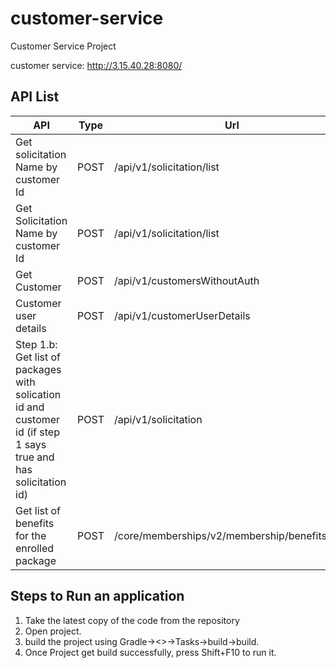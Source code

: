# customer-service

Customer Service Project

customer service: http://3.15.40.28:8080/

## API List
| API	| Type	| Url					| Controller|
| ----	| ---	| --					| ----------|
| Get solicitation Name by customer Id | POST| /api/v1/solicitation/list| SolicitationPackageController|
| Get Solicitation Name by customer Id | POST| /api/v1/solicitation/list| SolicitationPackageController|
| Get Customer| POST| /api/v1/customersWithoutAuth| CustomerController|
| Customer user details| POST| /api/v1/customerUserDetails| CustomerController|
| Step 1.b: Get list of packages with solication id and customer id (if step 1 says true and has solicitation id)| POST| /api/v1/solicitation| SolicitationPackageController|
| Get list of benefits for the enrolled package| POST| /core/memberships/v2/membership/benefits/389| MembershipController|

## Steps to Run an application
1. Take the latest copy of the code from the repository
2. Open project.
3. build the project using Gradle-><<Project>>->Tasks->build->build.
4. Once Project get build successfully, press Shift+F10 to run it.